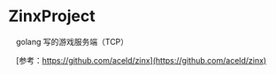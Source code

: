 # ZinxProject

&emsp;golang 写的游戏服务端（TCP）

&emsp;[参考：https://github.com/aceld/zinx](https://github.com/aceld/zinx)